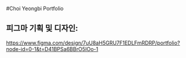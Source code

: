 #Choi Yeongbi Portfolio


## 피그마 기획 및 디자인:
https://www.figma.com/design/7uU8aH5GRU7F1EDLFmRDRP/portfolio?node-id=0-1&t=D41BPSa6BBrO5IOo-1
